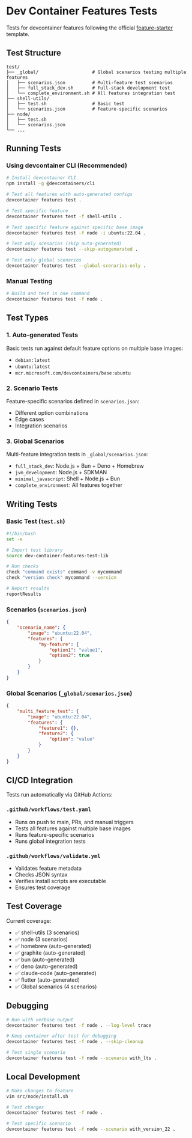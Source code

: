 # Dev Container Features Tests

Tests for devcontainer features following the official [feature-starter](https://github.com/devcontainers/feature-starter) template.

## Test Structure

```
test/
├── _global/                    # Global scenarios testing multiple features
│   ├── scenarios.json          # Multi-feature test scenarios
│   ├── full_stack_dev.sh       # Full-stack development test
│   └── complete_environment.sh # All features integration test
├── shell-utils/
│   ├── test.sh                 # Basic test
│   └── scenarios.json          # Feature-specific scenarios
├── node/
│   ├── test.sh
│   └── scenarios.json
└── ...
```

## Running Tests

### Using devcontainer CLI (Recommended)

```bash
# Install devcontainer CLI
npm install -g @devcontainers/cli

# Test all features with auto-generated configs
devcontainer features test .

# Test specific feature
devcontainer features test -f shell-utils .

# Test specific feature against specific base image
devcontainer features test -f node -i ubuntu:22.04 .

# Test only scenarios (skip auto-generated)
devcontainer features test --skip-autogenerated .

# Test only global scenarios
devcontainer features test --global-scenarios-only .
```

### Manual Testing

```bash
# Build and test in one command
devcontainer features test -f node .
```

## Test Types

### 1. Auto-generated Tests
Basic tests run against default feature options on multiple base images:
- `debian:latest`
- `ubuntu:latest`
- `mcr.microsoft.com/devcontainers/base:ubuntu`

### 2. Scenario Tests
Feature-specific scenarios defined in `scenarios.json`:
- Different option combinations
- Edge cases
- Integration scenarios

### 3. Global Scenarios
Multi-feature integration tests in `_global/scenarios.json`:
- `full_stack_dev`: Node.js + Bun + Deno + Homebrew
- `jvm_development`: Node.js + SDKMAN
- `minimal_javascript`: Shell + Node.js + Bun
- `complete_environment`: All features together

## Writing Tests

### Basic Test (`test.sh`)

```bash
#!/bin/bash
set -e

# Import test library
source dev-container-features-test-lib

# Run checks
check "command exists" command -v mycommand
check "version check" mycommand --version

# Report results
reportResults
```

### Scenarios (`scenarios.json`)

```json
{
    "scenario_name": {
        "image": "ubuntu:22.04",
        "features": {
            "my-feature": {
                "option1": "value1",
                "option2": true
            }
        }
    }
}
```

### Global Scenarios (`_global/scenarios.json`)

```json
{
    "multi_feature_test": {
        "image": "ubuntu:22.04",
        "features": {
            "feature1": {},
            "feature2": {
                "option": "value"
            }
        }
    }
}
```

## CI/CD Integration

Tests run automatically via GitHub Actions:

### `.github/workflows/test.yaml`
- Runs on push to main, PRs, and manual triggers
- Tests all features against multiple base images
- Runs feature-specific scenarios
- Runs global integration tests

### `.github/workflows/validate.yml`
- Validates feature metadata
- Checks JSON syntax
- Verifies install scripts are executable
- Ensures test coverage

## Test Coverage

Current coverage:
- ✅ shell-utils (3 scenarios)
- ✅ node (3 scenarios)
- ✅ homebrew (auto-generated)
- ✅ graphite (auto-generated)
- ✅ bun (auto-generated)
- ✅ deno (auto-generated)
- ✅ claude-code (auto-generated)
- ✅ flutter (auto-generated)
- ✅ Global scenarios (4 scenarios)

## Debugging

```bash
# Run with verbose output
devcontainer features test -f node . --log-level trace

# Keep container after test for debugging
devcontainer features test -f node . --skip-cleanup

# Test single scenario
devcontainer features test -f node --scenario with_lts .
```

## Local Development

```bash
# Make changes to feature
vim src/node/install.sh

# Test changes
devcontainer features test -f node .

# Test specific scenario
devcontainer features test -f node --scenario with_version_22 .
```
